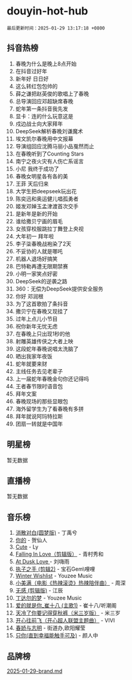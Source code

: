 # douyin-hot-hub

`最后更新时间：2025-01-29 13:17:18 +0800`

## 抖音热榜

1. 春晚为什么是晚上8点开始
1. 在抖音过好年
1. 新年好 日日好
1. 这么转红包包帅的
1. 薛之谦把赵英俊的歌唱上了春晚
1. 总导演回应邓超缺席春晚
1. 蛇年第一条抖音我先发
1. 显卡：连的什么玩意这是
1. 戍边战士向大家拜年
1. DeepSeek解析春晚刘谦魔术
1. 埃文凯尔春晚用中文报幕
1. 导演组回应沈腾马丽小品戛然而止
1. 在春晚听到了Counting Stars
1. 南宁之夜火灾有人伤亡系谣言
1. 小尼 我终于成功了
1. 春晚女明星各有各的美
1. 王菲 天后归来
1. 大学生把deepseek玩出花
1. 陈奕迅和奥运健儿唱孤勇者
1. 姬发邓婵玉孟津渡首次交手
1. 是新年是新的开始
1. 谁给撒贝宁画的眉毛
1. 女孩穿校服跳拉丁舞登上央视
1. 大年初一 拜年啦
1. 李子柒春晚战袍染了2天
1. 不妥协的人就是哪吒
1. 机器人退场好搞笑
1. 巴特勒再遭无限期禁赛
1. 小明一家笑点好密
1. DeepSeek的逆袭之路
1. 360：无偿为DeepSeek提供安全服务
1. 你好 邓润根
1. 为了这首歌拍了条抖音
1. 撒贝宁在春晚又现挂了
1. 过年上点儿小节目
1. 祝你新年无忧无虑
1. 在春晚上只出现1秒的他
1. 射雕英雄传侠之大者上映
1. 这段蛇年春晚说唱太洗脑了
1. 晒出我家年夜饭
1. 蛇年就要来财
1. 主线任务去见老辈子
1. 上一届蛇年春晚金句你还记得吗
1. 王者春节限时语音包
1. 拜年文案
1. 春晚现场的那些显眼包
1. 海外留学生为了看春晚有多拼
1. 拜年就说阿玛特拉斯
1. 团扇一转就是中国年

## 明星榜

暂无数据

## 直播榜

暂无数据

## 音乐榜

1. [消散对白(圆梦版)](https://sf5-hl-cdn-tos.douyinstatic.com/obj/tos-cn-ve-2774/og4jB5I5IizzoZVAAAzWgBMAsMDWoArfwBOiFs) - 丁禹兮
1. [你的](https://sf5-hl-cdn-tos.douyinstatic.com/obj/tos-cn-ve-2774/oYuIeKf42jB7sEV6B2upMdpYAgfrQWj0FeRegh) - 贺仙人
1. [Cute](https://sf6-cdn-tos.douyinstatic.com/obj/tos-cn-ve-2774/o4IbIzHWKAAB4wsS5qMBRiiAlEBGTpQRNfFvuo) - Ly
1. [Falling In Love（剪辑版）](https://sf5-hl-cdn-tos.douyinstatic.com/obj/tos-cn-ve-2774/o8ajpA8zzgBPahbBIO8AcKGBLJezFCRd1wfP9f) - 青村秀和
1. [ At Dusk  Love ](https://sf5-hl-cdn-tos.douyinstatic.com/obj/tos-cn-ve-2774/o8CrpCf5CaYgI4ZrtQgMQAFEfuGqNnRSDQAPBc) - 刘嗨雨
1. [执子之手 (剪辑2)](https://sf5-hl-cdn-tos.douyinstatic.com/obj/tos-cn-ve-2774/oUoZLQjCc31XzqsBnBQUNgeKtYPBcgbFDwtfcu) - 宝石Gem\哩哩
1. [Winter Wishlist](https://sf5-hl-cdn-tos.douyinstatic.com/obj/tos-cn-ve-2774/oIIgUOeamCFCVAzxN6MFRLIBlLGpUqQxeeHrLE) - Youzee Music
1. [小美满（电影《热辣滚烫》热辣陪伴曲）](https://sf5-hl-cdn-tos.douyinstatic.com/obj/tos-cn-ve-2774/o0GAn2lSgfZIDUgtevCGDQYnFg4CwnrBaxbTZL) - 周深
1. [无感 (剪辑版)](https://sf5-hl-cdn-tos.douyinstatic.com/obj/tos-cn-ve-2774/o0eIsUzJBDlQaQFC5OFlgbMEZC1TFYBftOBn6p) - 江辰
1. [丁达尔的梦](https://sf5-hl-cdn-tos.douyinstatic.com/obj/tos-cn-ve-2774/oMU3WirUZBVQkAC9ccG5P2IQirziZM2RTInUY) - Youzee Music
1. [爱的就是你_崔十八 (主歌1)](https://sf5-hl-cdn-tos.douyinstatic.com/obj/tos-cn-ve-2774/oI5BO5DhFZ6UTcNCnZaOCBLtZ7WIMQGfgnXf5E) - 崔十八/听潮阁
1. [天冷了你要记得穿秋裤（米三岁版）](https://sf5-hl-cdn-tos.douyinstatic.com/obj/tos-cn-ve-2774/oQlIwVIDWiZ6BQilAorS7MA0AgCkQDvcZAdm1) - 米三岁
1. [开心往前飞（开心超人联盟主题曲）](https://sf5-hl-cdn-tos.douyinstatic.com/obj/tos-cn-ve-2774/9d8fb7c82cf1421fb93a9fe925275e0a) - VIVI
1. [春娇与志明](https://sf5-hl-cdn-tos.douyinstatic.com/obj/tos-cn-ve-2774/e530d8fceb7044b39707d7f9ff54add1) - 街道办,欧阳耀莹
1. [只你(直到幸福能触手可及)](https://sf5-hl-cdn-tos.douyinstatic.com/obj/tos-cn-ve-2774/o0lBkRDzFTeaVSUz3ZZSCBVtZ5DIMQGfgmEAuE) - 颜人中

## 品牌榜

[2025-01-29-brand.md](2025-01-29-brand.md)
